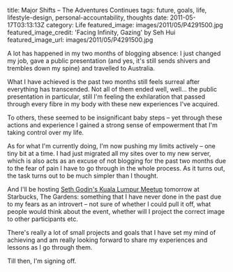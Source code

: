 title: Major Shifts – The Adventures Continues
tags: future, goals, life, lifestyle-design, personal-accountability, thoughts
date: 2011-05-17T03:13:13Z
category: Life
featured_image: images/2011/05/P4291500.jpg
featured_image_credit: 'Facing Infinity, Gazing' by Seh Hui
featured_image_url: images/2011/05/P4291500.jpg

A lot has happened in my two months of blogging absence: I just changed my job, gave a public presentation (and yes, it's still sends shivers and trembles down my spine) and travelled to Australia.

What I have achieved is the past two months still feels surreal after everything has transcended. Not all of them ended well, well… the public presentation in particular, still I'm feeling the exhilaration that passed through every fibre in my body with these new experiences I've acquired.

To others, these seemed to be insignificant baby steps – yet through these actions and experience I gained a strong sense of empowerment that I'm taking control over my life.

As for what I'm currently doing, I'm now pushing my limits actively – one tiny bit at a time. I had just migrated all my sites over to my new server, which is also acts as an excuse of not blogging for the past two months due to the fear of pain I have to go through in the whole process. As it turns out, the task turns out to be much simpler than I thought.

And I'll be hosting [Seth Godin's Kuala Lumpur Meetup](http://www.meetup.com/sethgodin/Kuala-Lumpur-MY/104473/) tomorrow at Starbucks, The Gardens: something that I have never done in the past due to my fears as an introvert – not sure of whether I could pull it off, what people would think about the event, whether will I project the correct image to other participants etc.

There's really a lot of small projects and goals that I have set my mind of achieving and am really looking forward to share my experiences and lessons as I go through them.

Till then, I'm signing off.

